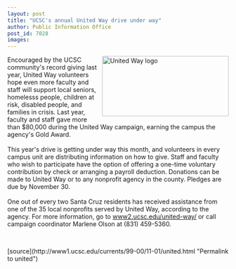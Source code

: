 ```yaml
---
layout: post
title: "UCSC's annual United Way drive under way"
author: Public Information Office
post_id: 7028
images:
---
```


<p>
  <img align="right" alt="United Way logo" border="0" height="137" src="../art/united_way.99-11-01.gif" width="288">Encouraged by the UCSC community's record giving last year, United Way volunteers hope even more faculty and staff will support local seniors, homelesss people, children at risk, disabled people, and families in crisis. Last year, faculty and staff gave more than $80,000 during the United Way campaign, earning the campus the agency's Gold Award.<br>
  <br>
  This year's drive is getting under way this month, and volunteers in every campus unit are distributing information on how to give. Staff and faculty who wish to participate have the option of offering a one-time voluntary contribution by check or arranging a payroll deduction. Donations can be made to United Way or to any nonprofit agency in the county. Pledges are due by November 30.<br>
  <br>
  One out of every two Santa Cruz residents has received assistance from one of the 35 local nonprofits served by United Way, according to the agency. For more information, go to <a href="http://www2.ucsc.edu/united-way/">www2.ucsc.edu/united-way/</a> or call campaign coordinator Marlene Olson at (831) 459-5360.
</p>
<p>
  <br>

</p>
[source](http://www1.ucsc.edu/currents/99-00/11-01/united.html "Permalink to united")
